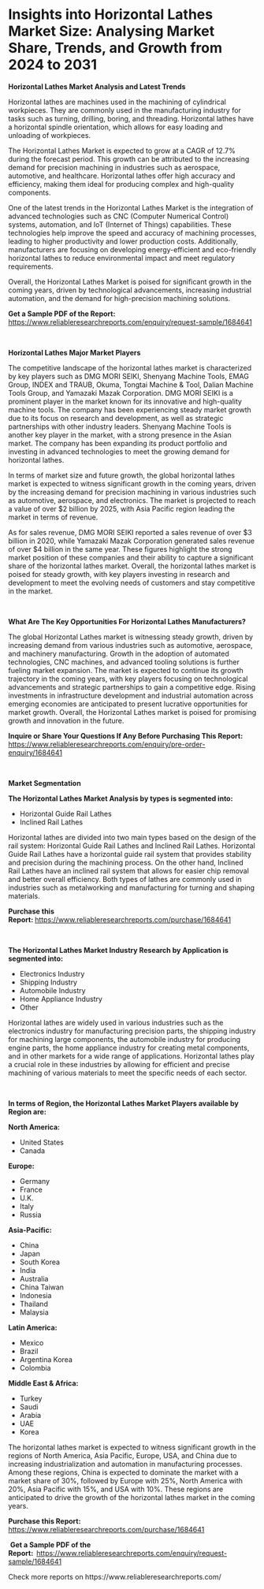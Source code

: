 <p><h1>Insights into Horizontal Lathes Market Size: Analysing Market Share, Trends, and Growth from 2024 to 2031</h1></p><p><strong>Horizontal Lathes Market Analysis and Latest Trends</strong></p>
<p><p>Horizontal lathes are machines used in the machining of cylindrical workpieces. They are commonly used in the manufacturing industry for tasks such as turning, drilling, boring, and threading. Horizontal lathes have a horizontal spindle orientation, which allows for easy loading and unloading of workpieces.</p><p>The Horizontal Lathes Market is expected to grow at a CAGR of 12.7% during the forecast period. This growth can be attributed to the increasing demand for precision machining in industries such as aerospace, automotive, and healthcare. Horizontal lathes offer high accuracy and efficiency, making them ideal for producing complex and high-quality components.</p><p>One of the latest trends in the Horizontal Lathes Market is the integration of advanced technologies such as CNC (Computer Numerical Control) systems, automation, and IoT (Internet of Things) capabilities. These technologies help improve the speed and accuracy of machining processes, leading to higher productivity and lower production costs. Additionally, manufacturers are focusing on developing energy-efficient and eco-friendly horizontal lathes to reduce environmental impact and meet regulatory requirements.</p><p>Overall, the Horizontal Lathes Market is poised for significant growth in the coming years, driven by technological advancements, increasing industrial automation, and the demand for high-precision machining solutions.</p></p>
<p><strong>Get a Sample PDF of the Report:&nbsp;</strong> <a href="https://www.reliableresearchreports.com/enquiry/request-sample/1684641">https://www.reliableresearchreports.com/enquiry/request-sample/1684641</a></p>
<p>&nbsp;</p>
<p><strong>Horizontal Lathes Major Market Players</strong></p>
<p><p>The competitive landscape of the horizontal lathes market is characterized by key players such as DMG MORI SEIKI, Shenyang Machine Tools, EMAG Group, INDEX and TRAUB, Okuma, Tongtai Machine & Tool, Dalian Machine Tools Group, and Yamazaki Mazak Corporation. DMG MORI SEIKI is a prominent player in the market known for its innovative and high-quality machine tools. The company has been experiencing steady market growth due to its focus on research and development, as well as strategic partnerships with other industry leaders. Shenyang Machine Tools is another key player in the market, with a strong presence in the Asian market. The company has been expanding its product portfolio and investing in advanced technologies to meet the growing demand for horizontal lathes.</p><p>In terms of market size and future growth, the global horizontal lathes market is expected to witness significant growth in the coming years, driven by the increasing demand for precision machining in various industries such as automotive, aerospace, and electronics. The market is projected to reach a value of over $2 billion by 2025, with Asia Pacific region leading the market in terms of revenue.</p><p>As for sales revenue, DMG MORI SEIKI reported a sales revenue of over $3 billion in 2020, while Yamazaki Mazak Corporation generated sales revenue of over $4 billion in the same year. These figures highlight the strong market position of these companies and their ability to capture a significant share of the horizontal lathes market. Overall, the horizontal lathes market is poised for steady growth, with key players investing in research and development to meet the evolving needs of customers and stay competitive in the market.</p></p>
<p>&nbsp;</p>
<p><strong>What Are The Key Opportunities For Horizontal Lathes Manufacturers?</strong></p>
<p><p>The global Horizontal Lathes market is witnessing steady growth, driven by increasing demand from various industries such as automotive, aerospace, and machinery manufacturing. Growth in the adoption of automated technologies, CNC machines, and advanced tooling solutions is further fueling market expansion. The market is expected to continue its growth trajectory in the coming years, with key players focusing on technological advancements and strategic partnerships to gain a competitive edge. Rising investments in infrastructure development and industrial automation across emerging economies are anticipated to present lucrative opportunities for market growth. Overall, the Horizontal Lathes market is poised for promising growth and innovation in the future.</p></p>
<p><strong>Inquire or Share Your Questions If Any Before Purchasing This Report:</strong> <a href="https://www.reliableresearchreports.com/enquiry/pre-order-enquiry/1684641">https://www.reliableresearchreports.com/enquiry/pre-order-enquiry/1684641</a></p>
<p>&nbsp;</p>
<p><strong>Market Segmentation</strong></p>
<p><strong>The Horizontal Lathes Market Analysis by types is segmented into:</strong></p>
<p><ul><li>Horizontal Guide Rail Lathes</li><li>Inclined Rail Lathes</li></ul></p>
<p><p>Horizontal lathes are divided into two main types based on the design of the rail system: Horizontal Guide Rail Lathes and Inclined Rail Lathes. Horizontal Guide Rail Lathes have a horizontal guide rail system that provides stability and precision during the machining process. On the other hand, Inclined Rail Lathes have an inclined rail system that allows for easier chip removal and better overall efficiency. Both types of lathes are commonly used in industries such as metalworking and manufacturing for turning and shaping materials.</p></p>
<p><strong>Purchase this Report:&nbsp;</strong><a href="https://www.reliableresearchreports.com/purchase/1684641">https://www.reliableresearchreports.com/purchase/1684641</a></p>
<p>&nbsp;</p>
<p><strong>The Horizontal Lathes Market Industry Research by Application is segmented into:</strong></p>
<p><ul><li>Electronics Industry</li><li>Shipping Industry</li><li>Automobile Industry</li><li>Home Appliance Industry</li><li>Other</li></ul></p>
<p><p>Horizontal lathes are widely used in various industries such as the electronics industry for manufacturing precision parts, the shipping industry for machining large components, the automobile industry for producing engine parts, the home appliance industry for creating metal components, and in other markets for a wide range of applications. Horizontal lathes play a crucial role in these industries by allowing for efficient and precise machining of various materials to meet the specific needs of each sector.</p></p>
<p>&nbsp;</p>
<p><strong>In terms of Region, the Horizontal Lathes Market Players available by Region are:</strong></p>
<p>
    <p> <strong> North America: </strong>
        <ul>
            <li>United States</li>
            <li>Canada</li>
        </ul>
        </p> 
    <p> <strong> Europe: </strong>
        <ul>
            <li>Germany</li>
            <li>France</li>
            <li>U.K.</li>
            <li>Italy</li>
            <li>Russia</li>
        </ul>
        </p> 
    <p> <strong> Asia-Pacific: </strong>
        <ul>
            <li>China</li>
            <li>Japan</li>
            <li>South Korea</li>
            <li>India</li>
            <li>Australia</li>
            <li>China Taiwan</li>
            <li>Indonesia</li>
            <li>Thailand</li>
            <li>Malaysia</li>
        </ul>
        </p> 
    <p> <strong> Latin America: </strong>
        <ul>
            <li>Mexico</li>
            <li>Brazil</li>
            <li>Argentina Korea</li>
            <li>Colombia</li>
        </ul>
        </p> 
    <p> <strong> Middle East & Africa: </strong>
        <ul>
            <li>Turkey</li>
            <li>Saudi</li>
            <li>Arabia</li>
            <li>UAE</li>
            <li>Korea</li>
        </ul>
    </p>
    </p>
<p><p>The horizontal lathes market is expected to witness significant growth in the regions of North America, Asia Pacific, Europe, USA, and China due to increasing industrialization and automation in manufacturing processes. Among these regions, China is expected to dominate the market with a market share of 30%, followed by Europe with 25%, North America with 20%, Asia Pacific with 15%, and USA with 10%. These regions are anticipated to drive the growth of the horizontal lathes market in the coming years.</p></p>
<p><strong>Purchase this Report: </strong><a href="https://www.reliableresearchreports.com/purchase/1684641">https://www.reliableresearchreports.com/purchase/1684641</a></p>
<p>&nbsp;<strong>Get a Sample PDF of the Report:&nbsp;&nbsp;</strong><a href="https://www.reliableresearchreports.com/enquiry/request-sample/1684641">https://www.reliableresearchreports.com/enquiry/request-sample/1684641</a></p>
<p><strong></strong></p>
<p>Check more reports on https://www.reliableresearchreports.com/</p>